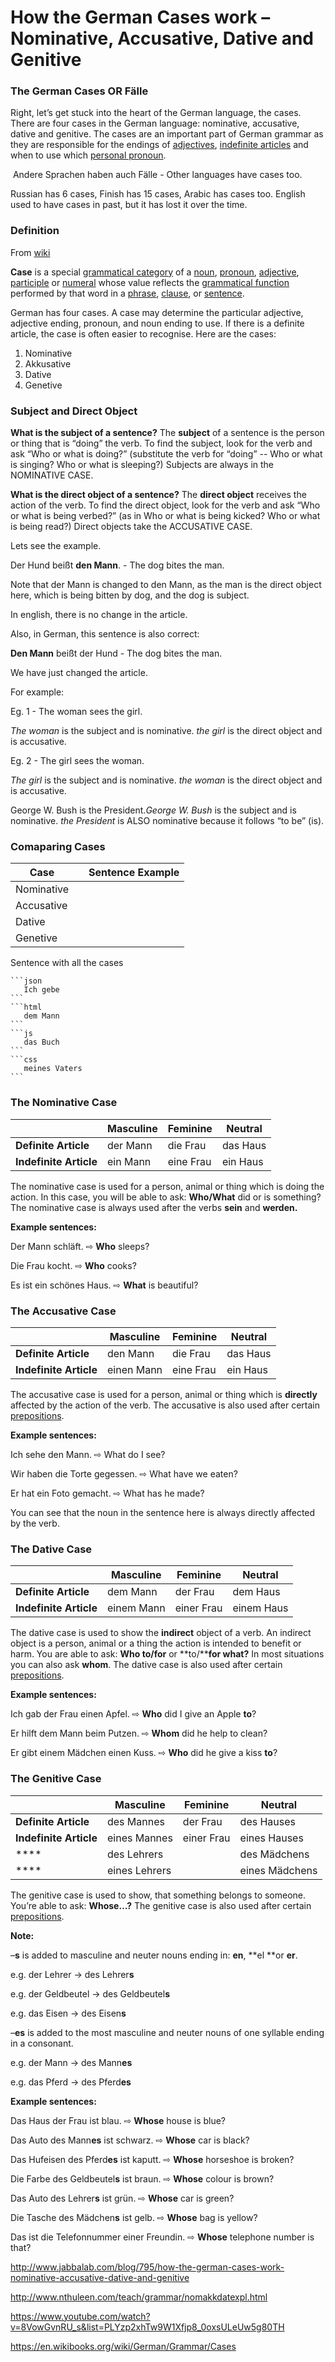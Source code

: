 # How the German Cases work – Nominative, Accusative, Dative and Genitive

### The German Cases OR Fälle

Right, let’s get stuck into the heart of the German language, the cases. There are four cases in the German language: nominative, accusative, dative and genitive. The cases are an important part of German grammar as they are responsible for the endings of [adjectives](../810/how-to-use-german-adjectives.html), [indefinite articles](../2333/the-indefinite-article.html) and when to use which [personal pronoun](../889/how-german-personal-pronouns-change-with-case.html). 

 Andere Sprachen haben auch Fälle - Other languages have cases too.

Russian has 6 cases, Finish has 15 cases, Arabic has cases too. English used to have cases in past, but it has lost it over the time.

### Definition

From [wiki](https://en.wikipedia.org/wiki/Grammatical_case)

**Case** is a special [grammatical category](https://en.wikipedia.org/wiki/Grammatical_category) of a [noun](https://en.wikipedia.org/wiki/Noun), [pronoun](https://en.wikipedia.org/wiki/Pronoun), [adjective](https://en.wikipedia.org/wiki/Adjective), [participle](https://en.wikipedia.org/wiki/Participle) or [numeral](https://en.wikipedia.org/wiki/Numeral_(linguistics)) whose value reflects the [grammatical function](https://en.wikipedia.org/wiki/Grammatical_function) performed by that word in a [phrase](https://en.wikipedia.org/wiki/Phrase), [clause](https://en.wikipedia.org/wiki/Clause), or [sentence](https://en.wikipedia.org/wiki/Sentence_(linguistics)). 

German has four cases. A case may determine the particular adjective, adjective ending, pronoun, and noun ending to use. If there is a definite article, the case is often easier to recognise. Here are the cases:

1. Nominative
2. Akkusative
3. Dative
4. Genetive

### Subject and Direct Object

**What is the subject of a sentence?**
The **subject** of a sentence is the person or thing that is “doing” the verb. To find the subject, look for the verb and ask “Who or what is doing?” (substitute the verb for “doing” -- Who or what is singing? Who or what is sleeping?) Subjects are always in the NOMINATIVE CASE.

**What is the direct object of a sentence?**
The **direct object** receives the action of the verb. To find the direct object, look for the verb and ask “Who or what is being verbed?” (as in Who or what is being kicked? Who or what is being read?) Direct objects take the ACCUSATIVE CASE.

Lets see the example.

Der Hund beißt **den Mann**.  - The dog bites the man.

Note that der Mann is changed to den Mann, as the man is the direct object here, which is being bitten by dog, and the dog is subject.

In english, there is no change in the article.

Also, in German, this sentence is also correct:

**Den Mann** beißt der Hund - The dog bites the man. 

We have just changed the article.



For example:

Eg. 1 - The woman sees the girl.

*The woman* is the subject and is nominative. *the girl* is the direct object and is accusative.

Eg. 2 - The girl sees the woman.

*The girl* is the subject and is nominative. *the woman* is the direct object and is accusative.

George W. Bush is the President.*George W. Bush* is the subject and is nominative. *the President* is ALSO nominative because it follows “to be” (is).

### Comaparing Cases

| Case       |      | Sentence Example |
| ---------- | ---- | ---------------- |
| Nominative |      |                  |
| Accusative |      |                  |
| Dative     |      |                  |
| Genetive   |      |                  |

Sentence with all the cases

```
​```json
   Ich gebe
​```
​```html
   dem Mann
​```
​```js
   das Buch
​```
​```css
   meines Vaters
​```
```



### The Nominative Case

|                        | Masculine | Feminine  | Neutral  |
| ---------------------- | --------- | --------- | -------- |
| **Definite Article**   | der Mann  | die Frau  | das Haus |
| **Indefinite Article** | ein Mann  | eine Frau | ein Haus |

The nominative case is used for a person, animal or thing which is doing the action. In this case, you will be able to ask: **Who/What** did or is something? The nominative case is always used after the verbs **sein** and **werden.**

**Example sentences:**

Der Mann schläft. ⇨ **Who** sleeps?

Die Frau kocht. ⇨ **Who** cooks?

Es ist ein schönes Haus. ⇨ **What** is beautiful?

 

### The Accusative Case

|                        | Masculine  | Feminine  | Neutral  |
| ---------------------- | ---------- | --------- | -------- |
| **Definite Article**   | den Mann   | die Frau  | das Haus |
| **Indefinite Article** | einen Mann | eine Frau | ein Haus |

The accusative case is used for a person, animal or thing which is **directly** affected by the action of the verb. The accusative is also used after certain [prepositions](http://www.jabbalab.com/blog/768/how-to-use-german-prepositions).

**Example sentences:**

Ich sehe den Mann. ⇨ What do I see?

Wir haben die Torte gegessen. ⇨ What have we eaten?

Er hat ein Foto gemacht. ⇨ What has he made?

You can see that the noun in the sentence here is always directly affected by the verb.

 

### The Dative Case

|                        | Masculine  | Feminine   | Neutral    |
| ---------------------- | ---------- | ---------- | ---------- |
| **Definite Article**   | dem Mann   | der Frau   | dem Haus   |
| **Indefinite Article** | einem Mann | einer Frau | einem Haus |

The dative case is used to show the **indirect** object of a verb. An indirect object is a person, animal or a thing the action is intended to benefit or harm. You are able to ask: **Who to/for** or **to/****for what?** In most situations you can also ask **whom**. The dative case is also used after certain [prepositions](http://www.jabbalab.com/blog/768/how-to-use-german-prepositions).

**Example sentences:**

Ich gab der Frau einen Apfel. ⇨ **Who** did I give an Apple **to**?

Er hilft dem Mann beim Putzen. ⇨ **Whom** did he help to clean?

Er gibt einem Mädchen einen Kuss. ⇨ **Who** did he give a kiss **to**?

 

### The Genitive Case

|                        | Masculine     | Feminine   | Neutral        |
| ---------------------- | ------------- | ---------- | -------------- |
| **Definite Article**   | des Mannes    | der Frau   | des Hauses     |
| **Indefinite Article** | eines Mannes  | einer Frau | eines Hauses   |
| ****                   | des Lehrers   |            | des Mädchens   |
| ****                   | eines Lehrers |            | eines Mädchens |

The genitive case is used to show, that something belongs to someone. You’re able to ask: **Whose…?** The genitive case is also used after certain [prepositions](http://www.jabbalab.com/blog/768/how-to-use-german-prepositions).

**Note:**

–**s** is added to masculine and neuter nouns ending in: **en**, **el **or **er**.

e.g. der Lehrer → des Lehrer**s**

e.g. der Geldbeutel → des Geldbeutel**s**

e.g. das Eisen → des Eisen**s**

–**es** is added to the most masculine and neuter nouns of one syllable ending in a consonant.

e.g. der Mann → des Mann**es**

e.g. das Pferd → des Pferd**es**

**Example sentences:**

Das Haus der Frau ist blau. ⇨ **Whose** house is blue?

Das Auto des Mann**es** ist schwarz. ⇨ **Whose** car is black?

Das Hufeisen des Pferd**es** ist kaputt. ⇨ **Whose** horseshoe is broken?

Die Farbe des Geldbeutel**s** ist braun. ⇨ **Whose** colour is brown?

Das Auto des Lehrer**s** ist grün. ⇨ **Whose** car is green?

Die Tasche des Mädchen**s** ist gelb. ⇨ **Whose** bag is yellow?

Das ist die Telefonnummer einer Freundin. ⇨ **Whose** telephone number is that?



http://www.jabbalab.com/blog/795/how-the-german-cases-work-nominative-accusative-dative-and-genitive

http://www.nthuleen.com/teach/grammar/nomakkdatexpl.html

https://www.youtube.com/watch?v=8VowGvnRU_s&list=PLYzp2xhTw9W1Xfjp8_0oxsULeUw5g80TH

https://en.wikibooks.org/wiki/German/Grammar/Cases